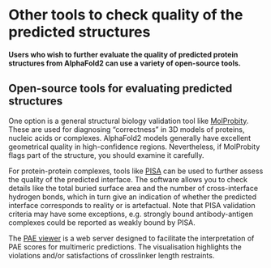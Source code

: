 # Other tools to check quality of the predicted structures

**Users who wish to further evaluate the quality of predicted protein structures from AlphaFold2 can use a variety of open-source tools.**

## **Open-source tools for evaluating predicted structures**

One option is a general structural biology validation tool like [MolProbity](http://molprobity.biochem.duke.edu/). These are used for diagnosing “correctness” in 3D models of proteins, nucleic acids or complexes. AlphaFold2 models generally have excellent geometrical quality in high-confidence regions. Nevertheless, if MolProbity flags part of the structure, you should examine it carefully.

For protein-protein complexes, tools like [PISA](https://www.ebi.ac.uk/pdbe/pisa/) can be used to further assess the quality of the predicted interface. The software allows you to check details like the total buried surface area and the number of cross-interface hydrogen bonds, which in turn give an indication of whether the predicted interface corresponds to reality or is artefactual. Note that PISA validation criteria may have some exceptions, e.g. strongly bound antibody-antigen complexes could be reported as weakly bound by PISA.

The [PAE viewer](http://www.subtiwiki.uni-goettingen.de/v4/paeViewerDemo) is a web server designed to facilitate the interpretation of PAE scores for multimeric predictions. The visualisation highlights the violations and/or satisfactions of crosslinker length restraints.